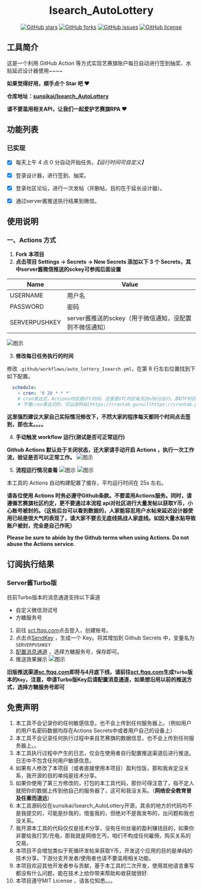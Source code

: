 <div align="center">
<h1 align="center">
Isearch_AutoLottery
</h1>

[![GitHub stars](https://img.shields.io/github/stars/sunsikai/Isearch_AutoLottery?style=flat-square)](https://github.com/JunzhouLiu/BILIBILI-HELPER/stargazers)
[![GitHub forks](https://img.shields.io/github/forks/sunsikai/Isearch_AutoLottery?style=flat-square)](https://github.com/JunzhouLiu/BILIBILI-HELPER/network)
[![GitHub issues](https://img.shields.io/github/issues/sunsikai/Isearch_AutoLottery?style=flat-square)](https://github.com/JunzhouLiu/BILIBILI-HELPER/issues)
[![GitHub license](https://img.shields.io/github/license/sunsikai/Isearch_AutoLottery?style=flat-square)](https://github.com/JunzhouLiu/BILIBILI-HELPER/blob/main/LICENSE) 


</div>

## 工具简介

这是一个利用 GitHub Action 等方式实现艺赛旗账户每日自动进行签到抽奖、水贴延迟设计器使用\~\~\~\~

**如果觉得好用，顺手点个 Star 吧 ❤**

**仓库地址：[sunsikai/Isearch_AutoLottery][1]**

**请不要滥用相关API，让我们一起爱护艺赛旗RPA ❤**

## 功能列表
### 已实现
* [x] 每天上午 4 点 0 分自动开始任务。*【运行时间可自定义】*
* [x] 登录设计器，进行签到、抽奖。
* [x] 登录社区论坛，进行一次发帖（并删帖，目的在于延长设计器）。
* [x] 通过server酱推送执行结果到微信。
	  

## 使用说明

### 一、Actions 方式

1. **Fork 本项目**
2. **点击项目 Settings -\> Secrets -\> New Secrets 添加以下 3 个 Secrets，其中server酱微信推送的sckey可参阅后面设置**

| Name          | Value               |
| ------------- | ------------------- |
| USERNAME      | 用户名              |
| PASSWORD      | 密码                |
| SERVERPUSHKEY | server酱推送的sckey（用于微信通知，没配置则不微信通知）|


![图示][image-1]




3. **修改每日任务执行的时间**

修改 `.github/workflows/auto_lottery_Isearch.yml`，在第 8 行左右位置找到下如下配置。

```yml
  schedule:
    - cron: '0 20 * * *'
    # cron表达式，Actions时区是UTC时间，这里是UTC时区每天20点0分运行，即UTF时区每天4点0分运行（实测会快8个多小时，无法精确到分）
    # 不懂cron表达式的，可以进网站[https://crontab.guru/](https://crontab.guru/)看下
```
**这里强烈建议大家自己实际情况修改下，不然大家的程序每天都同个时间点去签到，那也太。。。。**



4. **手动触发 workflow 运行(测试是否可正常运行)**

**Github Actions 默认处于关闭状态，还大家请手动开启 Actions ，执行一次工作流，验证是否可以正常工作。**
![图示][image-2]


5. **流程运行情况查看**
![图示][image-3]
![图示][image-4]



本工具的 Actions 自动构建配置了缓存，平均运行时间在 25s 左右。


**请各位使用 Actions 时务必遵守Github条款。不要滥用Actions服务。同时，请遵循艺赛旗社区约定，更不要通过本流程 api对社区进行大量发帖以获取Y币，小心账号被封的。（这些后台可以看到数据的，人家能容忍用户水帖来延迟设计器使用已经是很大气的表现了，请大家不要去无底线挑战人家底线。如因大量水贴导致账户被封，完全是自己作死）**

**Please be sure to abide by the Github terms when using Actions. Do not abuse the Actions service.**

## 订阅执行结果
### Server酱Turbo版

目前Turbo版本的消息通道支持以下渠道

- 自定义微信测试号
- 方糖服务号

1. 前往 [sct.ftqq.com](https://sct.ftqq.com/sendkey)点击登入，创建账号。
2. 点击点[SendKey](https://sct.ftqq.com/sendkey) ，生成一个 Key。将其增加到 Github Secrets 中，变量名为 `SERVERPUSHKEY`
3. [配置消息通道](https://sct.ftqq.com/forward) ，选择方糖服务号，保存即可。
4. 推送效果展示
   ![图示][image-5]

**旧版推送渠道[sc.ftqq.com](http://sc.ftqq.com/9.version)即将与4月底下线，请前往[sct.ftqq.com](https://sct.ftqq.com/sendkey)生成`Turbo`版本的`Key`，注意，申请Turbo版Key后请配置消息通道，如果想沿用以前的推送方式，选择方糖服务号即可**

## 免责声明

1. 本工具不会记录你的任何敏感信息，也不会上传到任何服务器上。（例如用户的用户名密码数据均存在Actions Secrets中或者用户自己的设备上）
2. 本工具不会记录任何执行过程中来自艺赛旗的数据信息，也不会上传到任何服务器上。。
3. 本工具执行过程中产生的日志，仅会在使用者自行配置推送渠道后进行推送。日志中不包含任何用户敏感信息。
4. 如果有人修改了本项目（或者直接使用本项目）盈利恰饭，那和我肯定没关系，我开源的目的单纯是技术分享。
5. 如果你使用了第三方修改的，打包的本工具代码，那你可得注意了，指不定人就把你的数据上传到他自己的服务器了，这可和我没关系。（**网络安全教育普及任重而道远**）
6. 本工具源码仅在sunsikai/Isearch_AutoLottery开源，其余的地方的代码均不是我提交的，可能是抄我的，借鉴我的，但绝对不是我发布的，出问题和我也没关系。 
7. 我开源本工具的代码仅仅是技术分享，没有任何丝毫的盈利赚钱目的，如果你非要给我打赏/充电，那我就是网络乞丐，咱们不构成任何雇佣，购买关系的交易。
8. 本项目不会增加类似于死循环发帖来获取Y币，开发这个应用的目的是单纯的技术分享。下游分支开发者/使用者也请不要滥用相关功能。
9. 本项目欢迎其他开发者参与贡献，基于本工具的二次开发，使用其他语言重写都没有什么问题，能在技术上给你带来帮助和收获就很好.
10. 本项目遵守MIT License ，请各位知悉。。。



[1]:	https://github.com/sunsikai/Isearch_AutoLottery

[image-1]:	docs/IMG/配置用户名密码.png
[image-2]:	docs/IMG/手动触发流程.png
[image-3]:	docs/IMG/查看执行情况1.png
[image-4]:	docs/IMG/查看执行情况2.png
[image-5]:	docs/IMG/server酱推送效果.png

